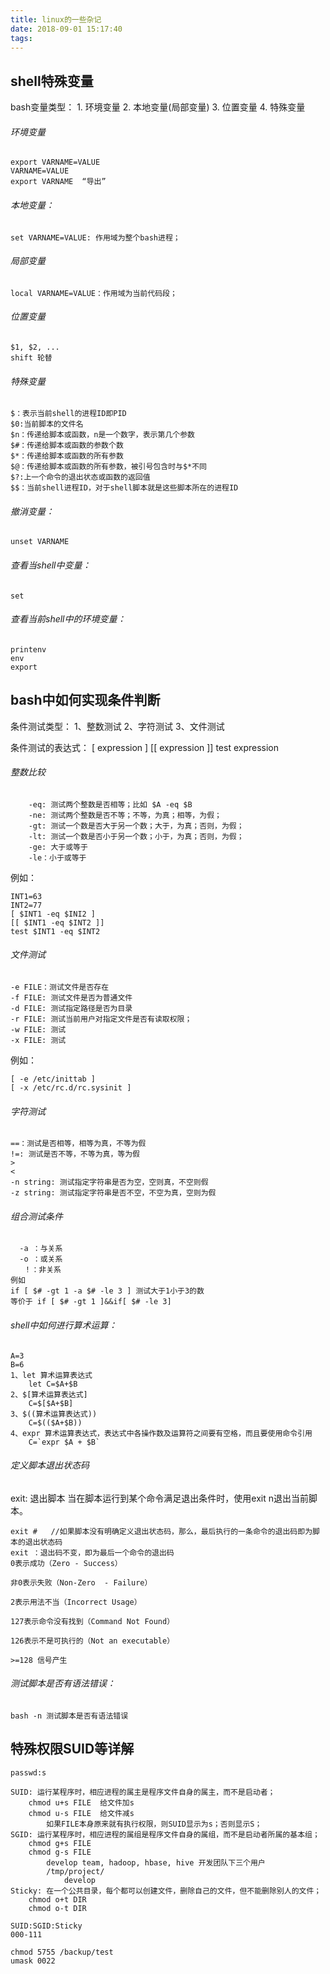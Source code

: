 ```yaml
---
title: linux的一些杂记
date: 2018-09-01 15:17:40
tags:
---
```

## shell特殊变量
bash变量类型：
	1. 环境变量
	2. 本地变量(局部变量)
	3. 位置变量
	4. 特殊变量
###### 环境变量

```
export VARNAME=VALUE
VARNAME=VALUE
export VARNAME  “导出”
```

###### 本地变量：

```
set VARNAME=VALUE: 作用域为整个bash进程；
```

###### 局部变量

```
local VARNAME=VALUE：作用域为当前代码段；
```
###### 位置变量

```
$1, $2, ...
shift 轮替
```

###### 特殊变量
```
$：表示当前shell的进程ID即PID
$0:当前脚本的文件名
$n：传递给脚本或函数，n是一个数字，表示第几个参数
$#：传递给脚本或函数的参数个数
$*：传递给脚本或函数的所有参数
$@：传递给脚本或函数的所有参数，被引号包含时与$*不同
$?:上一个命令的退出状态或函数的返回值
$$：当前shell进程ID，对于shell脚本就是这些脚本所在的进程ID

```

###### 撤消变量：

```
unset VARNAME
```
###### 查看当shell中变量：

```
set
```

###### 查看当前shell中的环境变量：

```
printenv
env
export
```


## bash中如何实现条件判断

条件测试类型：
1、整数测试
2、字符测试
3、文件测试

条件测试的表达式：
[ expression ]
[[ expression ]]
test expression


###### 整数比较

```
    -eq: 测试两个整数是否相等；比如 $A -eq $B
    -ne: 测试两个整数是否不等；不等，为真；相等，为假；
    -gt: 测试一个数是否大于另一个数；大于，为真；否则，为假；
    -lt: 测试一个数是否小于另一个数；小于，为真；否则，为假；
    -ge: 大于或等于
    -le：小于或等于
```
例如：

```
INT1=63
INT2=77
[ $INT1 -eq $INI2 ]
[[ $INT1 -eq $INT2 ]]
test $INT1 -eq $INT2
```

###### 文件测试

```
-e FILE：测试文件是否存在
-f FILE: 测试文件是否为普通文件
-d FILE: 测试指定路径是否为目录
-r FILE: 测试当前用户对指定文件是否有读取权限；
-w FILE: 测试
-x FILE: 测试
```
例如：

```
[ -e /etc/inittab ]
[ -x /etc/rc.d/rc.sysinit ]   
```

###### 字符测试

```
==：测试是否相等，相等为真，不等为假
!=: 测试是否不等，不等为真，等为假
>
<
-n string: 测试指定字符串是否为空，空则真，不空则假
-z string: 测试指定字符串是否不空，不空为真，空则为假
```

###### 组合测试条件

```
  -a ：与关系
  -o ：或关系
   ！：非关系
例如
if [ $# -gt 1 -a $# -le 3 ] 测试大于1小于3的数
等价于 if [ $# -gt 1 ]&&if[ $# -le 3]  
```

###### shell中如何进行算术运算：

```
A=3
B=6
1、let 算术运算表达式
    let C=$A+$B
2、$[算术运算表达式]
    C=$[$A+$B]
3、$((算术运算表达式))
    C=$(($A+$B))
4、expr 算术运算表达式，表达式中各操作数及运算符之间要有空格，而且要使用命令引用
    C=`expr $A + $B`
```
###### 定义脚本退出状态码
exit: 退出脚本
当在脚本运行到某个命令满足退出条件时，使用exit n退出当前脚本。
```
exit #   //如果脚本没有明确定义退出状态码，那么，最后执行的一条命令的退出码即为脚本的退出状态码
exit ：退出码不变，即为最后一个命令的退出码
0表示成功（Zero - Success）

非0表示失败（Non-Zero  - Failure）

2表示用法不当（Incorrect Usage）

127表示命令没有找到（Command Not Found）

126表示不是可执行的（Not an executable）

>=128 信号产生
```

###### 测试脚本是否有语法错误：

```
bash -n 测试脚本是否有语法错误
```

## 特殊权限SUID等详解

```
passwd:s

SUID: 运行某程序时，相应进程的属主是程序文件自身的属主，而不是启动者；
    chmod u+s FILE  给文件加s
    chmod u-s FILE  给文件减s
        如果FILE本身原来就有执行权限，则SUID显示为s；否则显示S；
SGID: 运行某程序时，相应进程的属组是程序文件自身的属组，而不是启动者所属的基本组；
    chmod g+s FILE
    chmod g-s FILE
        develop team, hadoop, hbase, hive 开发团队下三个用户
        /tmp/project/  
            develop
Sticky: 在一个公共目录，每个都可以创建文件，删除自己的文件，但不能删除别人的文件；
    chmod o+t DIR
    chmod o-t DIR

SUID:SGID:Sticky
000-111

chmod 5755 /backup/test
umask 0022
```
